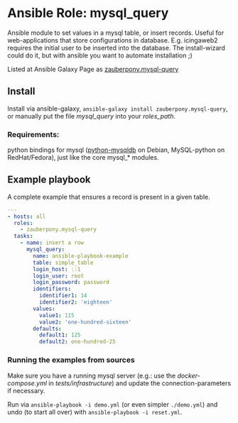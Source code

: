 Ansible Role: mysql_query
===================

Ansible module to set values in a mysql table, or insert records. Useful for web-applications that store configurations in database. E.g. icingaweb2 requires the initial user to be inserted into the database. The install-wizard could do it, but with ansible you want to automate installation ;)

Listed at Ansible Galaxy Page as [zauberpony.mysql-query](https://galaxy.ansible.com/list#/roles/5106)

Install
-------

Install via ansible-galaxy, `ansible-galaxy install zauberpony.mysql-query`, or manually put the file *mysql_query* into your *roles_path*.

### Requirements:

python bindings for mysql ([python-mysqldb](https://packages.debian.org/jessie/python-mysqldb) on Debian, MySQL-python on RedHat/Fedora), just like the core mysql_* modules.


Example playbook
----------------

A complete example that ensures a record is present in a given table.

```yaml
---
- hosts: all
  roles:
    - zauberpony.mysql-query
  tasks:
    - name: insert a row
      mysql_query:
        name: ansible-playbook-example
        table: simple_table
        login_host: ::1
        login_user: root
        login_password: password
        identifiers:
          identifier1: 14
          identifier2: 'eighteen'
        values:
          value1: 115
          value2: 'one-hundred-sixteen'
        defaults:
          default1: 125
          default2: one-hundred-25
```

### Running the examples from sources

Make sure you have a running mysql server (e.g.: use the *docker-compose.yml* in *tests/infrastructure*) and update the connection-parameters if necessary.
 
Run via `ansible-playbook -i demo.yml` (or even simpler `./demo.yml`) and undo (to start all over) with `ansible-playbook -i reset.yml`.